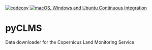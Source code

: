 [![codecov](https://codecov.io/github/mcmancini/pyCLMS/graph/badge.svg?token=OY8H63WSL0)](https://codecov.io/github/mcmancini/pyCLMS)
[![macOS, Windows and Ubuntu Continuous Integration](https://github.com/mcmancini/pyCLMS/actions/workflows/ci_workflow.yml/badge.svg)](https://github.com/mcmancini/pyCLMS/actions/workflows/ci_workflow.yml)

# pyCLMS
Data downloader for the Copernicus Land Monitoring Service
